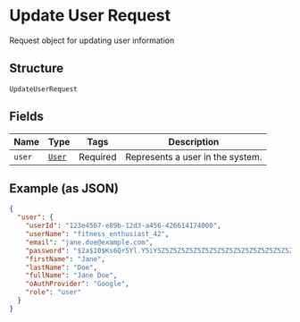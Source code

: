 
# Update User Request

Request object for updating user information

## Structure

`UpdateUserRequest`

## Fields

| Name | Type | Tags | Description |
|  --- | --- | --- | --- |
| `user` | [`User`](../../doc/models/user.md) | Required | Represents a user in the system. |

## Example (as JSON)

```json
{
  "user": {
    "userId": "123e4567-e89b-12d3-a456-426614174000",
    "userName": "fitness_enthusiast_42",
    "email": "jane.doe@example.com",
    "password": "$2a$10$Ks6Qr5Yl.Y5iY5Z5Z5Z5Z5Z5Z5Z5Z5Z5Z5Z5Z5Z5Z5Z5Z5Z5Z5",
    "firstName": "Jane",
    "lastName": "Doe",
    "fullName": "Jane Doe",
    "oAuthProvider": "Google",
    "role": "user"
  }
}
```

